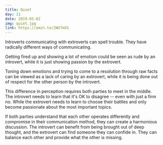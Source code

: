 ```yaml
---
title: Quiet
day: 11
date: 2019-05-02
img: quiet.jpg
link: https://amzn.to/2WU7mXS
---
```


Introverts communicating with extroverts can spell trouble. They have radically
different ways of communicating.

Getting fired up and showing a lot of emotion could be seen as rude by an
introvert, while it is just showing passion by the extrovert.

Toning down emotions and trying to come to a resolution through raw facts can be
viewed as a lack of caring by an extrovert, while it is being done out of
respect for the other person by the introvert.

This difference in perception requires both parties to meet in the middle. The
introvert needs to learn that it's OK to disagree -- even with just a firm no.
While the extrovert needs to learn to choose their battles and only become
passionate about the most important topics.

If both parties understand that each other operates differently and compromise
in their communication method, they can create a harmonious discussion. The
introvert can benefit from being brought out of deep thought, and the extrovert
can find someone they can confide in. They can balance each other and provide
what the other is missing.

